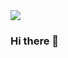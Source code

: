 <img src="https://capsule-render.vercel.app/api?type=waving&color=auto&height=200&section=header&text=JIHOON LEE👊&fontSize=90" />

### Hi there 👋

